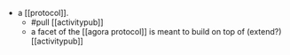 - a [[protocol]].
	- #pull [[activitypub]]
	- a facet of the [[agora protocol]] is meant to build on top of (extend?) [[activitypub]]